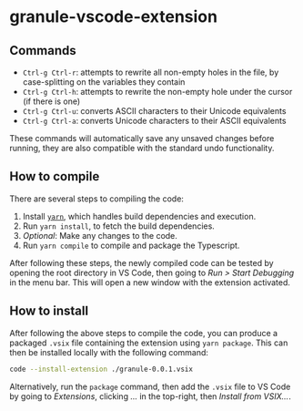 # granule-vscode-extension

## Commands

- `Ctrl-g Ctrl-r`: attempts to rewrite all non-empty holes in the file, by
  case-splitting on the variables they contain
- `Ctrl-g Ctrl-h`: attempts to rewrite the non-empty hole under the cursor (if
  there is one)
- `Ctrl-g Ctrl-u`: converts ASCII characters to their Unicode equivalents
- `Ctrl-g Ctrl-a`: converts Unicode characters to their ASCII equivalents

These commands will automatically save any unsaved changes before running, they are also compatible with the standard undo functionality.

## How to compile

There are several steps to compiling the code:

1. Install [`yarn`](https://classic.yarnpkg.com/lang/en/), which handles build dependencies and execution.
2. Run `yarn install`, to fetch the build dependencies.
3. *Optional*: Make any changes to the code.
4. Run `yarn compile` to compile and package the Typescript.

After following these steps, the newly compiled code can be tested by opening the root directory in VS Code, then going to *Run > Start Debugging* in the menu bar. This will open a new window with the extension activated.

## How to install

After following the above steps to compile the code, you can produce a packaged `.vsix` file containing the extension using `yarn package`. This can then be installed locally with the following command:

```bash
code --install-extension ./granule-0.0.1.vsix
```

Alternatively, run the `package` command, then add the `.vsix` file to VS Code
by going to *Extensions*, clicking *...* in the top-right, then *Install from
VSIX...*.
